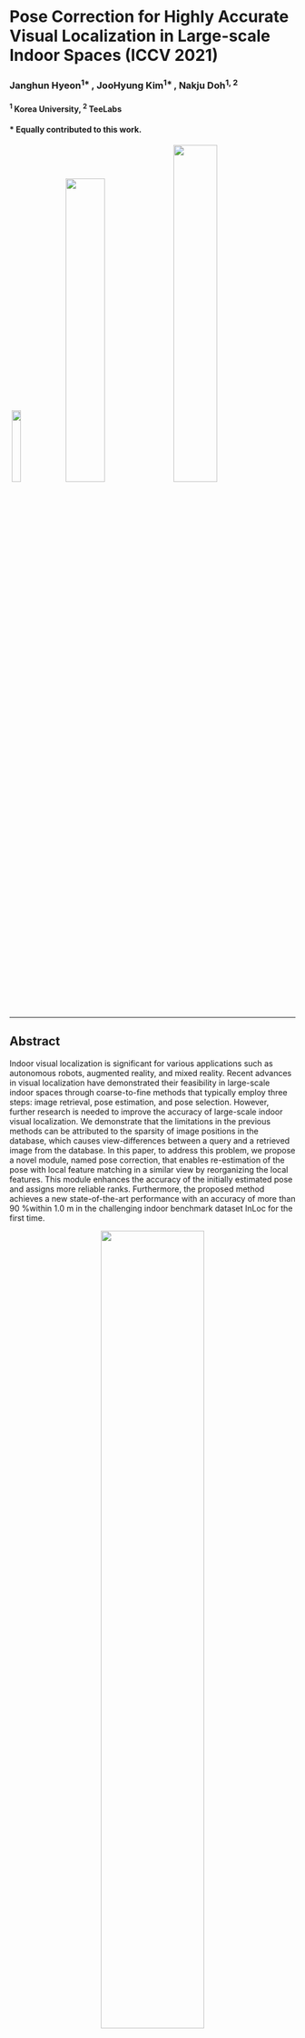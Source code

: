 # Pose Correction for Highly Accurate Visual Localization in Large-scale Indoor Spaces (ICCV 2021)

### Janghun Hyeon<sup>1* </sup>, JooHyung Kim<sup>1* </sup>, Nakju Doh<sup>1, 2 </sup>

#### <sup>1</sup> Korea University, <sup>2</sup> TeeLabs
#### * Equally contributed to this work.



​     [<img src="images/paper.png" width="18%"/>](https://openaccess.thecvf.com/content/ICCV2021/html/Hyeon_Pose_Correction_for_Highly_Accurate_Visual_Localization_in_Large-Scale_Indoor_ICCV_2021_paper.html)    [<img src="images/poster.png" width=37.0%>](https://janghunhyeon.github.io/PDF_pages/PCLoc_poster.pdf)    [<img src="images/slides.png" width=39%>](https://janghunhyeon.github.io/PDF_pages/PCLoc_slide_upload.pdf) 




---

## Abstract 
Indoor visual localization is significant for various applications such as autonomous robots, augmented reality, and mixed reality. Recent advances in visual localization have demonstrated their feasibility in large-scale indoor spaces through coarse-to-fine methods that typically employ three steps: image retrieval, pose estimation, and pose selection. However, further research is needed to improve the accuracy of large-scale indoor visual localization. We demonstrate that the limitations in the previous methods can be attributed to the sparsity of image positions in the database, which causes view-differences between a query and a retrieved image from the database. In this paper, to address this problem, we propose a novel module, named pose correction, that enables re-estimation of the pose with local feature matching in a similar view by reorganizing the local features. This module enhances the accuracy of the initially estimated pose and assigns more reliable ranks. Furthermore, the proposed method achieves a new state-of-the-art performance with an accuracy of more than 90 %within 1.0 m in the challenging indoor benchmark dataset InLoc for the first time.

<p align="center">
<img src="images/methods.png" width="60%"/>
</p>


## Dependencies
* Python 3

* Pytorch >= 1.1

* Tensorflow >= 1.13

* openCV >= 3.4

* Matplotlib >= 3.1

* Numpy >= 1.18

* scipy >= 1.4.1

* open3d >= 0.7.0.0

* vlfeat >= 0.9.20

* vlfeat-ctypes >= 0.1.5


## Prerequisite: Model Parameters
PCLoc is based on coarse-to-fine localization, which uses NetVLAD, SuperPoint, and SuperGlue.
Thus, the model parameter should be downloaded from the original code.

#### NetVLAD: [Download Model](http://rpg.ifi.uzh.ch/datasets/netvlad/vd16_pitts30k_conv5_3_vlad_preL2_intra_white.zip)
Download parameter from the above URL, and unzip the file at: 
```shell
./thirdparty/netvlad_tf/checkpoints/vd16_pitts30k_conv5_3_vlad_preL2_intra_white.data-00000-of-00001
./thirdparty/netvlad_tf/checkpoints/vd16_pitts30k_conv5_3_vlad_preL2_intra_white.index
./thirdparty/netvlad_tf/checkpoints/vd16_pitts30k_conv5_3_vlad_preL2_intra_white.meta
```

#### SuperPoint and SuperGlue: [Download Model](https://github.com/magicleap/SuperGluePretrainedNetwork)

```shell
./thirdparty/SuperGluePretrainedNetwork/models/weights/superglue_outdoor.pth
./thirdparty/SuperGluePretrainedNetwork/models/weights/superpoint_v1.pth
```

## Prerequisite: Dataset

#### **Dataset**

To test our model using the InLoc dataset, the dataset should be downloaded. 
Downloading takes a while (Dataset is about 1.0TB).
[Click here](https://github.com/HajimeTaira/InLoc_dataset) to download dataset.

## Quick Start
* Clone repository
  * `git clone --recurse-submodules https://github.com/JanghunHyeon/PCLoc.git`
* Download InLoc dataset
* Install dependencies
* Download model parameters and unzip the files at each of above path 
* Modify `database_setup.py`
  * line 21 (--db_dir) : path to inloc dataset
  * line 22 (--save_dir) : path to save directory of database features
* Execute `database_setup.py` in python, which prepares database features.
* Modify `main_inference.py`
  * line 39 (--query_dir) : path to query directory
  * line 40 (--db_dir) : path to database features, which was generated by running `database_setup.py`.
* Execute `main_inference.py` in python, and results are saved at `--log_dir`.


#### **Database Description**

* `netvlad_feats.npy`: Global descriptors (NetVLAD) of the database images.
* `local_feats`: Local features and the corresponding 3D coordinates to the keypoints of each database image.
* `pc_feats`: Local feature map used for the pose correction.
* `scans_npy.npy`: RGB-D scan data from the dataset (InLoc), which is used for pose verification.

## Contents
The provided sample code (`06_main_inference.py`) runs pose correction.
This code provides three options:

* `--opt_div_matching`: Usage of Divided Matching

#### Example: --opt_div_matching
* False: Table 5 (b-1) from the paper
* True: Table 5 (b-2) from the paper


## Results

After running the code, results are shown in the `--log_dir`.


Example: ./log/202103241833/IMG_0738/mpv
* `00_query_img.jpg`: image used for the query.
* `01_final_pose.jpg`: rendered image at the final pose.
* `02_final_err_30.837045.jpg`: error image between the query and the rendered image.
* `pred_IMG_0738.txt`: estimated final pose.
* `all/*`: top-k candidates from the pose correction.

<p align="center">
<img src="images/result1.png" width="70%"/>
</p>

<p align="center">
<img src="images/result2.png" width="70%"/>
</p>


| Error [*m*, 10<sup>o</sup>] | DUC1 | DUC2 |
| :---:  | :---: | :---: |
| InLoc  | 40.9/ 58.1/ 70.2 | 35.9/ 54.2/ 69.5|
| HFNet  | 39.9/ 55.6/ 67.2 | 37.4/ 57.3/ 70.2|
| KAPTURE| 41.4/ 60.1/ 73.7| 47.3/ 67.2/ 73.3|
| D2Net  | 43.9/ 61.6/ 73.7 | 42.0/ 60.3/ 74.8|
| Oracle | 43.9/ 66.2/ 78.3 | 43.5/ 63.4/ 76.3|
| Sparse NCNet| 47.0/ 67.2/ 79.8| 43.5/ 64.9/ 80.2|
| RLOCS | 47.0/ 71.2/ 84.8| 58.8/ 77.9/ 80.9|
| SuperGlue | 46.5/ 65.7/ 77.8| 51.9/ 72.5/ 79.4|
| **Baseline (3,000)**| 53.0/ 76.8/ 85.9|61.8/ 80.9/ 87.0|
| **Ours (3,000)**| 59.6/ 78.3/ 89.4|**71.0**/ **93.1**/ **93.9**|
| **Ours (4,096)** | **60.6**/ **79.8**/ **90.4**|70.2/ 92.4/ 93.1|

Every evaluation was conudcted with the online viusal localization benchmark server. 
[visuallocalization.net/benchmark](https://www.visuallocalization.net/benchmark)


## BibTeX Citation
If you use any ideas from the paper or code from this repo, please consider citing:

```txt
@inproceedings{hyeon2021pose,
  title={Pose Correction for Highly Accurate Visual Localization in Large-Scale Indoor Spaces},
  author={Hyeon, Janghun and Kim, Joohyung and Doh, Nakju},
  booktitle={Proceedings of the IEEE/CVF International Conference on Computer Vision},
  pages={15974--15983},
  year={2021}
}
```